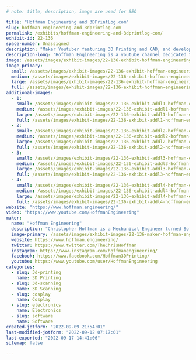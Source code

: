 ```yaml
---
# note: title, description, image are used for SEO

title: "Hoffman Engineering and 3DPrintLog.com"
slug: hoffman-engineering-and-3dprintlog-com
permalink: /exhibits/hoffman-engineering-and-3dprintlog-com/
exhibit-id: 22-136
space-number: Unassigned
description: "Maker Youtuber featuring 3D Printing and CAD, and developer of 3DPrintLog.com"
description-long: "Hoffman Engineering is a youtube channel dedicated to 3D Printing, 3D Scanning, and Computer Aided Design. We also develop 3DPrintLog.com, a free website for makers to track their 3D prints and filament usage. With everything from cosplay props, animatronic pokemon, custom bobble heads, we share both our successes, and more importantly failures, with our community for other to learn from!"
image: /assets/images/exhibit-images/22-136-exhibit-hoffman-engineering-and-3dprintlog-com-hoffmanengineeringtable-large.png
image-primary: 
  small: /assets/images/exhibit-images/22-136-exhibit-hoffman-engineering-and-3dprintlog-com-hoffmanengineeringtable-small.png
  medium: /assets/images/exhibit-images/22-136-exhibit-hoffman-engineering-and-3dprintlog-com-hoffmanengineeringtable-medium.png
  large: /assets/images/exhibit-images/22-136-exhibit-hoffman-engineering-and-3dprintlog-com-hoffmanengineeringtable-large.png
  full: /assets/images/exhibit-images/22-136-exhibit-hoffman-engineering-and-3dprintlog-com-hoffmanengineeringtable-full.png
additional-images: 
  - 1:
    small: /assets/images/exhibit-images/22-136-exhibit-addl1-hoffman-engineering-and-3dprintlog-com-antman-small.PNG
    medium: /assets/images/exhibit-images/22-136-exhibit-addl1-hoffman-engineering-and-3dprintlog-com-antman-medium.PNG
    large: /assets/images/exhibit-images/22-136-exhibit-addl1-hoffman-engineering-and-3dprintlog-com-antman-large.PNG
    full: /assets/images/exhibit-images/22-136-exhibit-addl1-hoffman-engineering-and-3dprintlog-com-antman-full.PNG
  - 2:
    small: /assets/images/exhibit-images/22-136-exhibit-addl2-hoffman-engineering-and-3dprintlog-com-hoffmansitelogo-small.png
    medium: /assets/images/exhibit-images/22-136-exhibit-addl2-hoffman-engineering-and-3dprintlog-com-hoffmansitelogo-medium.png
    large: /assets/images/exhibit-images/22-136-exhibit-addl2-hoffman-engineering-and-3dprintlog-com-hoffmansitelogo-large.png
    full: /assets/images/exhibit-images/22-136-exhibit-addl2-hoffman-engineering-and-3dprintlog-com-hoffmansitelogo-full.png
  - 3:
    small: /assets/images/exhibit-images/22-136-exhibit-addl3-hoffman-engineering-and-3dprintlog-com-logo-2-cropped-scaled-small.jpg
    medium: /assets/images/exhibit-images/22-136-exhibit-addl3-hoffman-engineering-and-3dprintlog-com-logo-2-cropped-scaled-medium.jpg
    large: /assets/images/exhibit-images/22-136-exhibit-addl3-hoffman-engineering-and-3dprintlog-com-logo-2-cropped-scaled-large.jpg
    full: /assets/images/exhibit-images/22-136-exhibit-addl3-hoffman-engineering-and-3dprintlog-com-logo-2-cropped-scaled-full.jpg
  - 4:
    small: /assets/images/exhibit-images/22-136-exhibit-addl4-hoffman-engineering-and-3dprintlog-com-vlcsnap-2021-07-17-14h38m42s054-small.png
    medium: /assets/images/exhibit-images/22-136-exhibit-addl4-hoffman-engineering-and-3dprintlog-com-vlcsnap-2021-07-17-14h38m42s054-medium.png
    large: /assets/images/exhibit-images/22-136-exhibit-addl4-hoffman-engineering-and-3dprintlog-com-vlcsnap-2021-07-17-14h38m42s054-large.png
    full: /assets/images/exhibit-images/22-136-exhibit-addl4-hoffman-engineering-and-3dprintlog-com-vlcsnap-2021-07-17-14h38m42s054-full.png
website: "https://www.hoffman.engineering/"
video: "https://www.youtube.com/HoffmanEngineering"
maker: 
  name: "Hoffman Engineering"
  description: "Christopher Hoffman is a Mechanical Engineer turned Software Developer, Youtuber, and 3D Printing enthusiast located in Tampa, Florida. After graduating with a Bachelor’s of Science in Mechanical Engineering from the University of Florida in 2014, he has dedicated himself to the fields of 3D printing, 3D scanning, and Computer Aided Design. Chris enjoys sharing his passion for Making with the Youtube community, running a Youtube channel called Hoffman Engineering. There he showcases his own projects ranging from 3D printed, animatronic Pokemon to the latest in open-source CAD software. While waiting on his 3D prints to finish or his videos to render, Chris can be found at the Tampa Hackerspace, where he regularly gives demos of the successes and failures of his personal projects. He enjoys teaching classes on 3D modeling at the hackerspace, inviting the community to learn from his mistakes. Chris can be found on Youtube as Hoffman Engineering, or on twitter @TheChrisHoffman"
  image-primary: /assets/images/exhibit-images/22-136-maker-hoffman-engineering-and-3dprintlog-com-img-20190727-104045-1-1-medium.jpg
  website: https://www.hoffman.engineering/
  twitter: https://www.twitter.com/TheChrisHoffman
  instagram: https://www.instagram.com/hoffmanengineering/
  facebook: https://www.facebook.com/Hoffman3DPrinting/
  youtube: https://www.youtube.com/user/HoffmanEngineering
categories: 
  - slug: 3d-printing
    name: 3D Printing
  - slug: 3d-scanning
    name: 3D Scanning
  - slug: cosplay
    name: Cosplay
  - slug: electronics
    name: Electronics
  - slug: software
    name: Software
created-jotform: "2022-09-09 21:54:01"
last-modified-jotform: "2022-09-12 07:17:01"
last-exported: "2022-09-17 14:41:06"
sitemap: false

---
```

